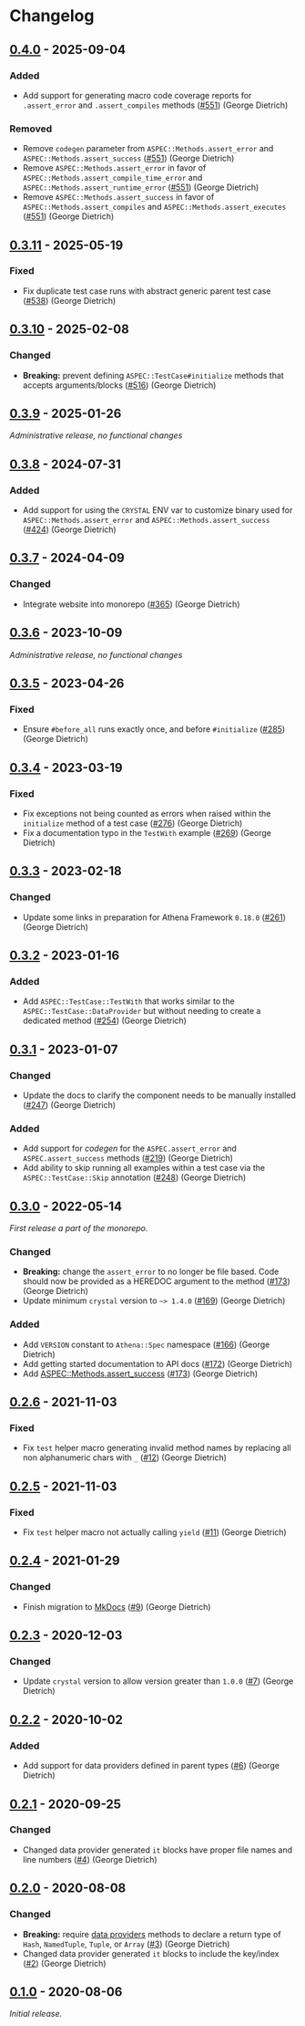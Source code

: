 # Changelog

## [0.4.0] - 2025-09-04

### Added

- Add support for generating macro code coverage reports for `.assert_error` and `.assert_compiles` methods ([#551]) (George Dietrich) <!-- blacksmoke16 -->

### Removed

- Remove `codegen` parameter from `ASPEC::Methods.assert_error` and `ASPEC::Methods.assert_success` ([#551]) (George Dietrich) <!-- blacksmoke16 -->
- Remove `ASPEC::Methods.assert_error` in favor of `ASPEC::Methods.assert_compile_time_error` and `ASPEC::Methods.assert_runtime_error` ([#551]) (George Dietrich) <!-- blacksmoke16 -->
- Remove `ASPEC::Methods.assert_success` in favor of `ASPEC::Methods.assert_compiles` and `ASPEC::Methods.assert_executes` ([#551]) (George Dietrich) <!-- blacksmoke16 -->

[0.4.0]: https://github.com/athena-framework/spec/releases/tag/v0.4.0
[#551]: https://github.com/athena-framework/athena/pull/551

## [0.3.11] - 2025-05-19

### Fixed

- Fix duplicate test case runs with abstract generic parent test case ([#538]) (George Dietrich)

[0.3.11]: https://github.com/athena-framework/spec/releases/tag/v0.3.11
[#538]: https://github.com/athena-framework/athena/pull/538

## [0.3.10] - 2025-02-08

### Changed

- **Breaking:** prevent defining `ASPEC::TestCase#initialize` methods that accepts arguments/blocks ([#516]) (George Dietrich)

[0.3.10]: https://github.com/athena-framework/spec/releases/tag/v0.3.10
[#516]: https://github.com/athena-framework/athena/pull/516

## [0.3.9] - 2025-01-26

_Administrative release, no functional changes_

[0.3.9]: https://github.com/athena-framework/spec/releases/tag/v0.3.9

## [0.3.8] - 2024-07-31

### Added

- Add support for using the `CRYSTAL` ENV var to customize binary used for `ASPEC::Methods.assert_error` and `ASPEC::Methods.assert_success` ([#424]) (George Dietrich)

[0.3.8]: https://github.com/athena-framework/spec/releases/tag/v0.3.8
[#424]: https://github.com/athena-framework/athena/pull/424

## [0.3.7] - 2024-04-09

### Changed

- Integrate website into monorepo ([#365]) (George Dietrich)

[0.3.7]: https://github.com/athena-framework/spec/releases/tag/v0.3.7
[#365]: https://github.com/athena-framework/athena/pull/365

## [0.3.6] - 2023-10-09

_Administrative release, no functional changes_

[0.3.6]: https://github.com/athena-framework/spec/releases/tag/v0.3.6

## [0.3.5] - 2023-04-26

### Fixed

- Ensure `#before_all` runs exactly once, and before `#initialize` ([#285]) (George Dietrich)

[0.3.5]: https://github.com/athena-framework/spec/releases/tag/v0.3.5
[#285]: https://github.com/athena-framework/athena/pull/285

## [0.3.4] - 2023-03-19

### Fixed

- Fix exceptions not being counted as errors when raised within the `initialize` method of a test case ([#276]) (George Dietrich)
- Fix a documentation typo in the `TestWith` example ([#269]) (George Dietrich)

[0.3.4]: https://github.com/athena-framework/spec/releases/tag/v0.3.4
[#269]: https://github.com/athena-framework/athena/pull/269
[#276]: https://github.com/athena-framework/athena/pull/276

## [0.3.3] - 2023-02-18

### Changed

- Update some links in preparation for Athena Framework `0.18.0` ([#261]) (George Dietrich)

[0.3.3]: https://github.com/athena-framework/spec/releases/tag/v0.3.3
[#261]: https://github.com/athena-framework/athena/pull/261

## [0.3.2] - 2023-01-16

### Added

- Add `ASPEC::TestCase::TestWith` that works similar to the `ASPEC::TestCase::DataProvider` but without needing to create a dedicated method ([#254]) (George Dietrich)

[0.3.2]: https://github.com/athena-framework/spec/releases/tag/v0.3.2
[#254]: https://github.com/athena-framework/athena/pull/254

## [0.3.1] - 2023-01-07

### Changed

- Update the docs to clarify the component needs to be manually installed ([#247]) (George Dietrich)

### Added

- Add support for *codegen* for the `ASPEC.assert_error` and `ASPEC.assert_success` methods ([#219]) (George Dietrich)
- Add ability to skip running all examples within a test case via the `ASPEC::TestCase::Skip` annotation ([#248]) (George Dietrich)

[0.3.1]: https://github.com/athena-framework/spec/releases/tag/v0.3.1
[#219]: https://github.com/athena-framework/athena/pull/219
[#247]: https://github.com/athena-framework/athena/pull/247
[#248]: https://github.com/athena-framework/athena/pull/248

## [0.3.0] - 2022-05-14

_First release a part of the monorepo._

### Changed

- **Breaking:** change the `assert_error` to no longer be file based. Code should now be provided as a HEREDOC argument to the method ([#173]) (George Dietrich)
- Update minimum `crystal` version to `~> 1.4.0` ([#169]) (George Dietrich)

### Added

- Add `VERSION` constant to `Athena::Spec` namespace ([#166]) (George Dietrich)
- Add getting started documentation to API docs ([#172]) (George Dietrich)
- Add [ASPEC::Methods.assert_success](https://athenaframework.org/Spec/Methods/#Athena::Spec::Methods#assert_success(code,*,line,file)) ([#173]) (George Dietrich)

[0.3.0]: https://github.com/athena-framework/spec/releases/tag/v0.3.0
[#166]: https://github.com/athena-framework/athena/pull/166
[#169]: https://github.com/athena-framework/athena/pull/169
[#172]: https://github.com/athena-framework/athena/pull/172
[#173]: https://github.com/athena-framework/athena/pull/173

## [0.2.6] - 2021-11-03

### Fixed

- Fix `test` helper macro generating invalid method names by replacing all non alphanumeric chars with `_`  ([#12]) (George Dietrich)

[0.2.6]: https://github.com/athena-framework/spec/releases/tag/v0.2.6
[#12]: https://github.com/athena-framework/spec/pull/12

## [0.2.5] - 2021-11-03

### Fixed

- Fix `test` helper macro not actually calling `yield`  ([#11]) (George Dietrich)

[0.2.5]: https://github.com/athena-framework/spec/releases/tag/v0.2.5
[#11]: https://github.com/athena-framework/spec/pull/11

## [0.2.4] - 2021-01-29

### Changed

- Finish migration to [MkDocs](https://mkdocstrings.github.io/crystal/) ([#9]) (George Dietrich)

[0.2.4]: https://github.com/athena-framework/spec/releases/tag/v0.2.4
[#9]: https://github.com/athena-framework/spec/pull/9

## [0.2.3] - 2020-12-03

### Changed

- Update `crystal` version to allow version greater than `1.0.0` ([#7]) (George Dietrich)

[0.2.3]: https://github.com/athena-framework/spec/releases/tag/v0.2.3
[#7]: https://github.com/athena-framework/spec/pull/7

## [0.2.2] - 2020-10-02

### Added

- Add support for data providers defined in parent types ([#6]) (George Dietrich)

[0.2.2]: https://github.com/athena-framework/spec/releases/tag/v0.2.2
[#6]: https://github.com/athena-framework/spec/pull/6

## [0.2.1] - 2020-09-25

### Changed

- Changed data provider generated `it` blocks have proper file names and line numbers ([#4]) (George Dietrich)

[0.2.1]: https://github.com/athena-framework/spec/releases/tag/v0.2.1
[#4]: https://github.com/athena-framework/spec/pull/4

## [0.2.0] - 2020-08-08

### Changed

- **Breaking:** require [data providers](https://athenaframework.org/Spec/TestCase/DataProvider/) methods to declare a return type of `Hash`, `NamedTuple`, `Tuple`, or `Array` ([#3]) (George Dietrich)
- Changed data provider generated `it` blocks to include the key/index ([#2]) (George Dietrich)

[0.2.0]: https://github.com/athena-framework/spec/releases/tag/v0.2.0
[#2]: https://github.com/athena-framework/spec/pull/2
[#3]: https://github.com/athena-framework/spec/pull/3

## [0.1.0] - 2020-08-06

_Initial release._

[0.1.0]: https://github.com/athena-framework/spec/releases/tag/v0.1.0
